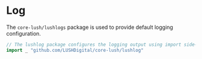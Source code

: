 # Log
The `core-lush/lushlogs` package is used to provide default logging configuration.

```go
// The lushlog package configures the logging output using import side-effects.
import _ "github.com/LUSHDigital/core-lush/lushlog"
```
